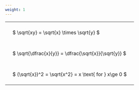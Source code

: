 ```yaml
---
weight: 1
---
```


<style type="text/css">
#T_edbc8 th.col_heading {
  text-align: left;
  font-size: 1em;
}
#T_edbc8 td {
  text-align: left;
  font-size: 1em;
  padding: 1.5em;
}
</style>
<table id="T_edbc8">
  <thead>
  </thead>
  <tbody>
    <tr>
      <td id="T_edbc8_row0_col0" class="data row0 col0" >$ \sqrt{xy} = \sqrt{x} \times \sqrt{y} $</td>
    </tr>
    <tr>
      <td id="T_edbc8_row1_col0" class="data row1 col0" >$ \sqrt{\dfrac{x}{y}} = \dfrac{\sqrt{x}}{\sqrt{y}} $</td>
    </tr>
    <tr>
      <td id="T_edbc8_row2_col0" class="data row2 col0" >$ (\sqrt{x})^2 = \sqrt{x^2} = x \text{ for } x\ge 0 $</td>
    </tr>
  </tbody>
</table>
